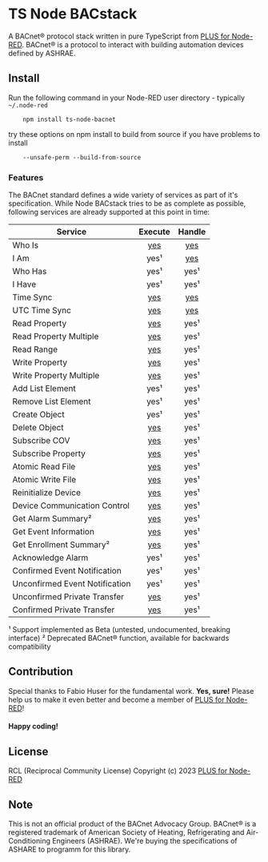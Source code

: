 # TS Node BACstack

A BACnet® protocol stack written in pure TypeScript from [PLUS for Node-RED](http://plus4nodered.com/).
BACnet® is a protocol to interact with building automation devices defined by ASHRAE.


## Install

Run the following command in your Node-RED user directory - typically `~/.node-red`

        npm install ts-node-bacnet

try these options on npm install to build from source if you have problems to install

        --unsafe-perm --build-from-source

### Features

The BACnet standard defines a wide variety of services as part of it's
specification. While Node BACstack tries to be as complete as possible,
following services are already supported at this point in time:

| Service                        |                                      Execute                                      | Handle                                                                        |
|--------------------------------|:---------------------------------------------------------------------------------:|:-----------------------------------------------------------------------------:|
| Who Is                         | [yes](http://books.plus4nodered.com/ts-node-bacnet/.whoIs)                        | [yes](http://books.plus4nodered.com/ts-node-bacnet/.event:whoIs)       |
| I Am                           |                                       yes¹                                        | [yes](http://books.plus4nodered.com/ts-node-bacnet/.event:iAm)         |
| Who Has                        |                                       yes¹                                        | yes¹                                                                          |
| I Have                         |                                       yes¹                                        | yes¹                                                                          |
| Time Sync                      |           [yes](http://books.plus4nodered.com/ts-node-bacnet/.timeSync)           | [yes](http://books.plus4nodered.com/ts-node-bacnet/.event:timeSync)    |
| UTC Time Sync                  |         [yes](http://books.plus4nodered.com/ts-node-bacnet/.timeSyncUTC)          | [yes](http://books.plus4nodered.com/ts-node-bacnet/.event:timeSyncUTC) |
| Read Property                  |         [yes](http://books.plus4nodered.com/ts-node-bacnet/.readProperty)         | yes¹                                                                          |
| Read Property Multiple         |     [yes](http://books.plus4nodered.com/ts-node-bacnet/.readPropertyMultiple)     | yes¹                                                                          |
| Read Range                     |          [yes](http://books.plus4nodered.com/ts-node-bacnet/.readRange)           | yes¹                                                                          |
| Write Property                 |        [yes](http://books.plus4nodered.com/ts-node-bacnet/.writeProperty)         | yes¹                                                                          |
| Write Property Multiple        |    [yes](http://books.plus4nodered.com/ts-node-bacnet/.writePropertyMultiple)     | yes¹                                                                          |
| Add List Element               |                                       yes¹                                        | yes¹                                                                          |
| Remove List Element            |                                       yes¹                                        | yes¹                                                                          |
| Create Object                  |                                       yes¹                                        | yes¹                                                                          |
| Delete Object                  |         [yes](http://books.plus4nodered.com/ts-node-bacnet/.deleteObject)         | yes¹                                                                          |
| Subscribe COV                  |         [yes](http://books.plus4nodered.com/ts-node-bacnet/.subscribeCOV)         | yes¹                                                                          |
| Subscribe Property             |      [yes](http://books.plus4nodered.com/ts-node-bacnet/.subscribeProperty)       | yes¹                                                                          |
| Atomic Read File               |           [yes](http://books.plus4nodered.com/ts-node-bacnet/.readFile)           | yes¹                                                                          |
| Atomic Write File              |          [yes](http://books.plus4nodered.com/ts-node-bacnet/.writeFile)           | yes¹                                                                          |
| Reinitialize Device            |      [yes](http://books.plus4nodered.com/ts-node-bacnet/.reinitializeDevice)      | yes¹                                                                          |
| Device Communication Control   |  [yes](http://books.plus4nodered.com/ts-node-bacnet/.deviceCommunicationControl)  | yes¹                                                                          |
| Get Alarm Summary²             |       [yes](http://books.plus4nodered.com/ts-node-bacnet/.getAlarmSummary)        | yes¹                                                                          |
| Get Event Information          |     [yes](http://books.plus4nodered.com/ts-node-bacnet/.getEventInformation)      | yes¹                                                                          |
| Get Enrollment Summary²        |     [yes](http://books.plus4nodered.com/ts-node-bacnet/.getEnrollmentSummary)     | yes¹                                                                          |
| Acknowledge Alarm              |                                       yes¹                                        | yes¹                                                                          |
| Confirmed Event Notification   |                                       yes¹                                        | yes¹                                                                          |
| Unconfirmed Event Notification |                                       yes¹                                        | yes¹                                                                          |
| Unconfirmed Private Transfer   |  [yes](http://books.plus4nodered.com/ts-node-bacnet/.unconfirmedPrivateTransfer)  | yes¹                                                                          |
| Confirmed Private Transfer     |   [yes](http://books.plus4nodered.com/ts-node-bacnet/.confirmedPrivateTransfer)   | yes¹                                                                          |

¹ Support implemented as Beta (untested, undocumented, breaking interface)
² Deprecated BACnet® function, available for backwards compatibility

## Contribution

Special thanks to Fabio Huser for the fundamental work.
**Yes, sure!** Please help us to make it even better and become a member of [PLUS for Node-RED](http://plus4nodered.com/)!

#### Happy coding!

## License

RCL (Reciprocal Community License)
Copyright (c) 2023 [PLUS for Node-RED](http://plus4nodered.com/)

## Note

This is not an official product of the BACnet Advocacy Group.
BACnet® is a registered trademark of American Society of Heating, Refrigerating and Air-Conditioning Engineers (ASHRAE).
We're buying the specifications of ASHARE to programm for this library.
